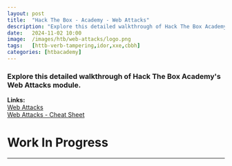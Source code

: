```yaml
---
layout: post
title:  "Hack The Box - Academy - Web Attacks"
description: "Explore this detailed walkthrough of Hack The Box Academy's Web Attacks module. Learn effective techniques to perform http verb tampering,Insecure Direct Object References (IDOR), XML External Entity (XXE) Injection and  elevate your penetration testing skills with step-by-step insights from Zwarts Sec."
date:   2024-11-02 10:00
image:  /images/htb/web-attacks/logo.png
tags:   [httb-verb-tampering,idor,xxe,cbbh]
categories: [htbacademy]
---
```


### Explore this detailed walkthrough of Hack The Box Academy's Web Attacks module.

>
<b>Links:</b>
<br/>
<a href="https://academy.hackthebox.com/module/134/section/1158">Web Attacks</a><br/>
<a href="https://jacozwarts.github.io/images/htb/web-attacks/Web_Attacks_Module_Cheat_Sheet.pdf">Web Attacks - Cheat Sheet</a><br/>

# Work In Progress
<hr/>
